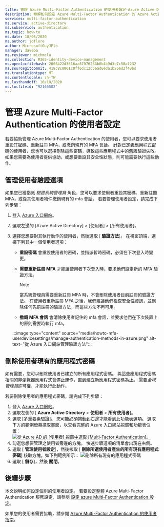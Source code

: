 ```yaml
---
title: 管理 Azure Multi-Factor Authentication 的使用者設定-Azure Active Directory
description: 瞭解如何設定 Azure Multi-Factor Authentication 的 Azure Active Directory 使用者設定
services: multi-factor-authentication
ms.service: active-directory
ms.subservice: authentication
ms.topic: how-to
ms.date: 10/05/2020
ms.author: joflore
author: MicrosoftGuyJFlo
manager: daveba
ms.reviewer: michmcla
ms.collection: M365-identity-device-management
ms.openlocfilehash: 2006422d3516aa67076233b0b4b9d3e7c58a7232
ms.sourcegitcommit: 419c8c8061c0ff6dc12c66ad6eda1b266d2f40bd
ms.translationtype: MT
ms.contentlocale: zh-TW
ms.lasthandoff: 10/18/2020
ms.locfileid: "92166502"
---
```

# <a name="manage-user-settings-for-azure-multi-factor-authentication"></a>管理 Azure Multi-Factor Authentication 的使用者設定

若要協助管理 Azure Multi-Factor Authentication 的使用者，您可以要求使用者重設其密碼、重新註冊 MFA，或撤銷現有的 MFA 會話。 針對已定義應用程式密碼的使用者，您也可以選擇刪除這些密碼，導致這些應用程式中的舊版驗證失敗。 如果您需要為使用者提供協助，或想要重設其安全性狀態，則可能需要執行這些動作。

## <a name="manage-user-authentication-options"></a>管理使用者驗證選項

如果您已獲指派 *驗證系統管理員* 角色，您可以要求使用者重設其密碼、重新註冊 MFA，或從其使用者物件撤銷現有的 mfa 會話。 若要管理使用者設定，請完成下列步驟：

1. 登入 [Azure 入口網站](https://portal.azure.com)。
1. 選取左邊的 [Azure Active Directory] > [使用者] > [所有使用者]。
1. 選擇您想要對其執行動作的使用者，然後選取 [ **驗證方法**]。 在視窗頂端，選擇下列其中一個使用者選項：
   - **重設密碼** 會重設使用者的密碼，並指派暫時密碼，必須在下次登入時變更。
   - **需要重新註冊 MFA** 才能讓使用者下次登入時，要求他們設定新的 MFA 驗證方法。
   
      > [!NOTE]
      > 當系統管理員需要重新註冊 MFA 時，不會刪除使用者目前註冊的驗證方法。 在使用者重新註冊 MFA 之後，我們建議他們檢查安全性資訊，並刪除任何先前註冊的驗證方法，而這些方法不再可用。
   
   - **撤銷 MFA 會話** 會清除使用者記住的 mfa 會話，並要求他們在下次裝置上的原則需要時執行 mfa。
   
    :::image type="content" source="media/howto-mfa-userdevicesettings/manage-authentication-methods-in-azure.png" alt-text="從 Azure 入口網站管理驗證方法":::

## <a name="delete-users-existing-app-passwords"></a>刪除使用者現有的應用程式密碼

如有需要，您可以刪除使用者已建立的所有應用程式密碼。 與這些應用程式密碼相關的非瀏覽器應用程式會停止運作，直到建立新應用程式密碼為止。 需要*全域管理員*許可權，才能執行此動作。

若要刪除使用者的應用程式密碼，請完成下列步驟：

1. 登入 [Azure 入口網站](https://portal.azure.com)。
1. 選取左側的 [ **Azure Active Directory**  >  **使用者**  >  **所有使用者**]。
1. 選取 [多重要素驗證]。 您可能必須捲動到右邊才能看到此功能表選項。 選取下方的範例螢幕擷取畫面，以查看完整的 Azure 入口網站視窗和功能表位置： [ ![ 從 Azure AD 的 [使用者] 視窗中選取 [Multi-Factor Authentication]。](media/howto-mfa-userstates/selectmfa-cropped.png)](media/howto-mfa-userstates/selectmfa.png#lightbox)
1. 勾選您想要管理之使用者旁邊的方塊。 快速步驟選項的清單會出現在右側。
1. 選取 [ **管理使用者設定**]，然後核取 [ **刪除所選使用者產生的所有現有應用程式密碼**] 核取方塊，如下列範例所示： ![ 刪除所有現有的應用程式密碼](./media/howto-mfa-userdevicesettings/deleteapppasswords.png)
1. 選取 [ **儲存**]，然後 **關閉**。

## <a name="next-steps"></a>後續步驟

本文說明如何設定個別的使用者設定。 若要設定整體 Azure Multi-Factor Authentication 服務設定，請參閱 [設定 azure Multi-Factor Authentication 設定](howto-mfa-mfasettings.md)。

如果您的使用者需要協助，請參閱 [Azure Multi-Factor Authentication 的使用者指南](../user-help/multi-factor-authentication-end-user-first-time.md)。
